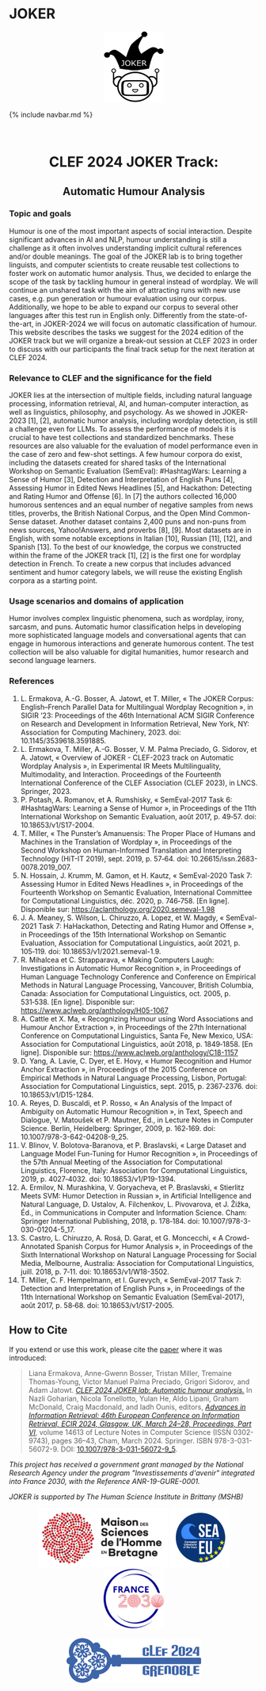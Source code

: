 
# JOKER
<p align="center">
  <img src="./img/joker.png" width="120" height="142">
</p>

{% include navbar.md %}

<br>
  <h1 align="center">CLEF 2024 JOKER Track:</h1>
  <h2 align="center">Automatic Humour Analysis</h2> 

### Topic and goals
Humour is one of the most important aspects of social interaction. Despite significant advances in AI and NLP, humour understanding is still a challenge as it often involves understanding implicit cultural references and/or double meanings. The goal of the JOKER lab is to bring together linguists, and computer scientists to create reusable test collections to foster work on automatic humor analysis. Thus, we decided to enlarge the scope of the task by tackling humour in general instead of wordplay. We will continue an unshared task with the aim of attracting runs with new use cases, e.g. pun generation or humour evaluation using our corpus. Additionally, we hope to be able to expand our corpus to several other languages after this test run in English only. Differently from the state-of-the-art, in JOKER-2024 we will focus on automatic classification of humour. This website  describes the tasks we suggest for the 2024 edition of the JOKER track but we will organize a break-out session at CLEF 2023 in order to discuss with our participants the final track setup for the next iteration at CLEF 2024.

### Relevance to CLEF and the significance for the field
JOKER lies at the intersection of multiple fields, including natural language processing, information retrieval, AI, and human-computer interaction, as well as linguistics, philosophy, and psychology. As we showed in JOKER-2023 [1], [2], automatic humor analysis, including wordplay detection, is still a challenge even for LLMs. To assess the performance of models it is crucial to have test collections and standardized benchmarks. These resources are also valuable for the evaluation of model performance even in the case of zero and few-shot settings. A few humour corpora do exist, including the datasets created for shared tasks of the International Workshop on Semantic Evaluation (SemEval): #HashtagWars: Learning a Sense of Humor [3], Detection and Interpretation of English Puns [4], Assessing Humor in Edited News Headlines [5], and Hackathon: Detecting and Rating Humor and Offense [6]. In [7] the authors collected 16,000 humorous sentences and an equal number of negative samples from news titles, proverbs, the British National Corpus, and the Open Mind Common-Sense dataset. Another dataset contains 2,400 puns and non-puns from news sources, Yahoo!Answers, and proverbs [8], [9]. Most datasets are in English, with some notable exceptions in Italian [10], Russian [11], [12], and Spanish [13]. To the best of our knowledge, the corpus we constructed within the frame of the JOKER track [1], [2] is the first one for wordplay detection in French. To create a new corpus that includes advanced sentiment and humor category labels, we will reuse the existing English corpora as a starting point. 

### Usage scenarios and domains of application
Humor involves complex linguistic phenomena, such as wordplay, irony, sarcasm, and puns. Automatic humor classification helps in developing more sophisticated language models and conversational agents that can engage in humorous interactions and generate humorous content. The test collection will be also valuable for digital humanities, humor research and second language learners.
<br>

### References
1.   L. Ermakova, A.-G. Bosser, A. Jatowt, et T. Miller, « The JOKER Corpus: English–French Parallel Data for Multilingual Wordplay Recognition », in SIGIR ’23: Proceedings of the 46th International ACM SIGIR Conference on Research and Development in Information Retrieval, New York, NY: Association for Computing Machinery, 2023. doi: 10.1145/3539618.3591885.
2.   L. Ermakova, T. Miller, A.-G. Bosser, V. M. Palma Preciado, G. Sidorov, et A. Jatowt, « Overview of JOKER - CLEF-2023 track on Automatic Wordplay Analysis », in Experimental IR Meets Multilinguality, Multimodality, and Interaction. Proceedings of the Fourteenth International Conference of the CLEF Association (CLEF 2023), in LNCS. Springer, 2023.
3.   P. Potash, A. Romanov, et A. Rumshisky, « SemEval-2017 Task 6: #HashtagWars: Learning a Sense of Humor », in Proceedings of the 11th International Workshop on Semantic Evaluation, août 2017, p. 49‑57. doi: 10.18653/v1/S17-2004.
4.   T. Miller, « The Punster’s Amanuensis: The Proper Place of Humans and Machines in the Translation of Wordplay », in Proceedings of the Second Workshop on Human-Informed Translation and Interpreting Technology (HiT-IT 2019), sept. 2019, p. 57‑64. doi: 10.26615/issn.2683-0078.2019_007.
5.   N. Hossain, J. Krumm, M. Gamon, et H. Kautz, « SemEval-2020 Task 7: Assessing Humor in Edited News Headlines », in Proceedings of the Fourteenth Workshop on Semantic Evaluation, International Committee for Computational Linguistics, déc. 2020, p. 746‑758. [En ligne]. Disponible sur: https://aclanthology.org/2020.semeval-1.98
6.   J. A. Meaney, S. Wilson, L. Chiruzzo, A. Lopez, et W. Magdy, « SemEval-2021 Task 7: HaHackathon, Detecting and Rating Humor and Offense », in Proceedings of the 15th International Workshop on Semantic Evaluation, Association for Computational Linguistics, août 2021, p. 105‑119. doi: 10.18653/v1/2021.semeval-1.9.
7.   R. Mihalcea et C. Strapparava, « Making Computers Laugh: Investigations in Automatic Humor Recognition », in Proceedings of Human Language Technology Conference and Conference on Empirical Methods in Natural Language Processing, Vancouver, British Columbia, Canada: Association for Computational Linguistics, oct. 2005, p. 531‑538. [En ligne]. Disponible sur: https://www.aclweb.org/anthology/H05-1067
8.   A. Cattle et X. Ma, « Recognizing Humour using Word Associations and Humour Anchor Extraction », in Proceedings of the 27th International Conference on Computational Linguistics, Santa Fe, New Mexico, USA: Association for Computational Linguistics, août 2018, p. 1849‑1858. [En ligne]. Disponible sur: https://www.aclweb.org/anthology/C18-1157
9.   D. Yang, A. Lavie, C. Dyer, et E. Hovy, « Humor Recognition and Humor Anchor Extraction », in Proceedings of the 2015 Conference on Empirical Methods in Natural Language Processing, Lisbon, Portugal: Association for Computational Linguistics, sept. 2015, p. 2367‑2376. doi: 10.18653/v1/D15-1284.
10. A. Reyes, D. Buscaldi, et P. Rosso, « An Analysis of the Impact of Ambiguity on Automatic Humour Recognition », in Text, Speech and Dialogue, V. Matoušek et P. Mautner, Éd., in Lecture Notes in Computer Science. Berlin, Heidelberg: Springer, 2009, p. 162‑169. doi: 10.1007/978-3-642-04208-9_25.
11. V. Blinov, V. Bolotova-Baranova, et P. Braslavski, « Large Dataset and Language Model Fun-Tuning for Humor Recognition », in Proceedings of the 57th Annual Meeting of the Association for Computational Linguistics, Florence, Italy: Association for Computational Linguistics, 2019, p. 4027‑4032. doi: 10.18653/v1/P19-1394.
12. A. Ermilov, N. Murashkina, V. Goryacheva, et P. Braslavski, « Stierlitz Meets SVM: Humor Detection in Russian », in Artificial Intelligence and Natural Language, D. Ustalov, A. Filchenkov, L. Pivovarova, et J. Žižka, Éd., in Communications in Computer and Information Science. Cham: Springer International Publishing, 2018, p. 178‑184. doi: 10.1007/978-3-030-01204-5_17.
13. S. Castro, L. Chiruzzo, A. Rosá, D. Garat, et G. Moncecchi, « A Crowd-Annotated Spanish Corpus for Humor Analysis », in Proceedings of the Sixth International Workshop on Natural Language Processing for Social Media, Melbourne, Australia: Association for Computational Linguistics, juill. 2018, p. 7‑11. doi: 10.18653/v1/W18-3502.
14. T. Miller, C. F. Hempelmann, et I. Gurevych, « SemEval-2017 Task 7: Detection and Interpretation of English Puns », in Proceedings of the 11th International Workshop on Semantic Evaluation (SemEval-2017), août 2017, p. 58‑68. doi: 10.18653/v1/S17-2005.


## How to Cite
If you extend or use this work, please cite the [paper](https://link.springer.com/chapter/10.1007/978-3-031-13643-6_27) where it was introduced:

> Liana Ermakova, Anne-Gwenn Bosser, Tristan Miller, Tremaine Thomas-Young, Victor Manuel Palma Preciado, Grigori Sidorov, and Adam Jatowt. *[CLEF 2024 JOKER lab: Automatic humour analysis.](https://link.springer.com/content/pdf/10.1007/978-3-031-56072-9_5.pdf)* In Nazli Goharian, Nicola Tonellotto, Yulan He, Aldo Lipani, Graham McDonald, Craig Macdonald, and Iadh Ounis, editors, _[Advances in Information Retrieval: 46th European Conference on Information Retrieval, ECIR 2024, Glasgow, UK, March 24–28, Proceedings, Part VI](https://link.springer.com/book/10.1007/978-3-031-56072-9)_, volume 14613 of Lecture Notes in Computer Science (ISSN 0302-9743), pages 36–43, Cham, March 2024. Springer. ISBN 978-3-031-56072-9. DOI: [10.1007/978-3-031-56072-9_5](https://dx.doi.org/10.1007/978-3-031-56072-9_5).


<p>
<em>This project has received a government grant managed by the National Research Agency under the program "Investissements d'avenir" integrated into France 2030, with the Reference ANR-19-GURE-0001.</em>
</p>
<p>
<em>JOKER is supported by The Human Science Institute in Brittany (MSHB)</em>
</p>
<div align="center">
  <a href="https://www.mshb.fr"><img src="img/mshb.jpg" height="120"></a>
  <a href="https://sea-eu.org/?lang=fr"><img src="img/sea-eu.png" height="120"></a>
  <a href="https://www.gouvernement.fr/le-programme-d-investissements-d-avenir"><img src="img/Logotype France 2030.jpg" height="120"></a>
</div>
<br />
<div align="center">
  <a href="https://clef2022.clef-initiative.eu/index.php"><img src="img/clef2024.png" height="90"></a> 
</div>

